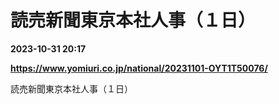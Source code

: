 # 読売新聞東京本社人事（１日）

**2023-10-31 20:17**

**https://www.yomiuri.co.jp/national/20231101-OYT1T50076/**

読売新聞東京本社人事（１日）